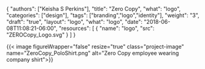 {
	"authors": ["Keisha S Perkins"],
	"title": "Zero Copy",
	"what": "logo",
	"categories": ["design"],
	"tags": ["branding","logo","identity"],
	"weight": "3",
	"draft": "true",
	"layout": "logo",
	"what": "logo",
	"date": "2018-06-08T11:08:21-06:00",
	"resources": [
	      {
	         "name": "logo",
	         "src": "ZEROCopy_Logo.svg"
	      }
	    ]
}

{{< image figureWrapper="false" resize="true"  class="project-image" name="ZeroCopy_PoloShirt.png" alt="Zero Copy employee wearing company shirt">}}